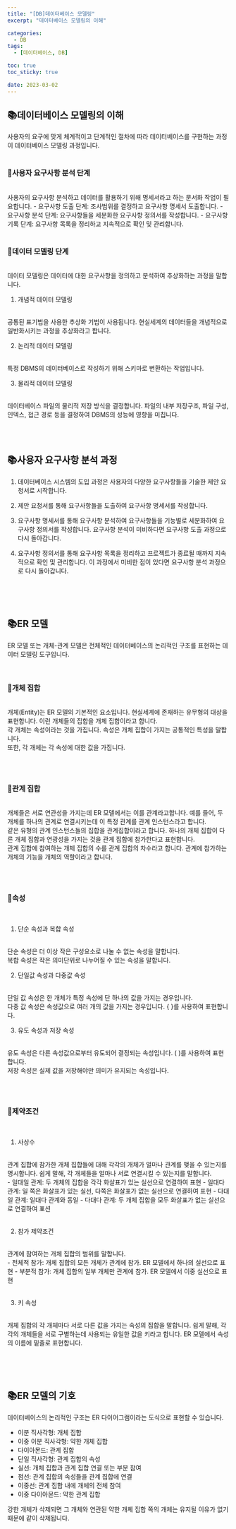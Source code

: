 ```yaml
---
title: "[DB]데이터베이스 모델링"
excerpt: "데이터베이스 모델링의 이해"

categories:
  - DB
tags:
  - [데이터베이스, DB]

toc: true
toc_sticky: true

date: 2023-03-02
---
```


## 📚데이터베이스 모델링의 이해
사용자의 요구에 맞게 체계적이고 단계적인 절차에 따라 데이터베이스를 구현하는 과정이 데이터베이스 모델링 과정입니다.
<br><br>

### 📄사용자 요구사항 분석 단계
<br>
사용자의 요구사항 분석하고 데이터를 활용하기 위해 명세서라고 하는 문서화 작업이 필요합니다.
  - 요구사항 도출 단계: 조사범위를 결정하고 요구사항 명세서 도출합니다.
  - 요구사항 분석 단계: 요구사항들을 세분화한 요구사항 정의서를 작성합니다.
  - 요구사항 기록 단계: 요구사항 목록을 정리하고 지속적으로 확인 및 관리합니다.
  <br><br>

### 📄데이터 모델링 단계
<br>
데이터 모델링은 데이터에 대한 요구사항을 정의하고 분석하여 추상화하는 과정을 말합니다.

<br>

1. 개념적 데이터 모델링
<br>
공통된 표기법을 사용한 추상화 기법이 사용됩니다. 현실세계의 데이터들을 개념적으로 일반화시키는 과정을 추상화라고 합니다.
<br>

2. 논리적 데이터 모델링
<br>
특정 DBMS의 데이터베이스로 작성하기 위해 스키마로 변환하는 작업입니다.
<br>

3. 물리적 데이터 모델링
<br>
데이터베이스 파일의 물리적 저장 방식을 결정합니다. 파일의 내부 저장구조, 파일 구성, 인덱스, 접근 경로 등을 결정하여 DBMS의 성능에 영향을 미칩니다.

<br><br>


## 📚사용자 요구사항 분석 과정
1. 데이터베이스 시스템의 도입 과정은 사용자의 다양한 요구사항들을 기술한 제안 요청서로 시작합니다.

2. 제안 요청서를 통해 요구사항들을 도출하여 요구사항 명세서를 작성합니다.

3. 요구사항 명세서를 통해 요구사항 분석하여 요구사항들을 기능별로 세분화하여 요구사항 정의서를 작성합니다. 요구사항 분석이 미비하다면 요구사항 도출 과정으로 다시 돌아갑니다.

4. 요구사항 정의서를 통해 요구사항 목록을 정리하고 프로젝트가 종료될 때까지 지속적으로 확인 및 관리합니다. 이 과정에서 미비한 점이 있다면 요구사항 분석 과정으로 다시 돌아갑니다.

<br><br><br>


## 📚ER 모델
ER 모델 또는 개체-관계 모델은 전체적인 데이터베이스의 논리적인 구조를 표현하는 데이터 모델링 도구입니다.

<br>

### 📄개체 집합
<br>
개체(Entity)는 ER 모델의 기본적인 요소입니다. 현실세계에 존재하는 유무형의 대상을 표현합니다. 이런 개체들의 집합을 개체 집합이라고 합니다.
<br>
각 개체는 속성이라는 것을 가집니다. 속성은 개체 집합이 가지는 공통적인 특성을 말합니다.
<br>
또한, 각 개체는 각 속성에 대한 값을 가집니다.

<br><br>

### 📄관계 집합
<br>
개체들은 서로 연관성을 가지는데 ER 모델에서는 이를 관계라고합니다. 예를 들어, 두 개체를 하나의 관계로 연결시키는데 이 특정 관계를 관계 인스턴스라고 합니다.
<br>
같은 유형의 관계 인스턴스들의 집합을 관계집합이라고 합니다. 하나의 개체 집합이 다른 개체 집합과 연광성을 가지는 것을 관계 집합에 참가한다고 표현합니다.
<br>
관계 집합에 참여하는 개체 집합의 수를 관계 집합의 차수라고 합니다. 관계에 참가하는 개체의 기능을 개체의 역할이라고 합니다.

<br><br>

### 📄속성
<br>

1. 단순 속성과 복합 속성
<br>
단순 속성은 더 이상 작은 구성요소로 나눌 수 없는 속성을 말합니다.
<br>
복합 속성은 작은 의미단위로 나누어질 수 있는 속성을 말합니다.

2. 단일값 속성과 다중값 속성
<br>
단일 값 속성은 한 개체가 특정 속성에 단 하나의 값을 가지는 경우입니다.
<br>
다중 값 속성은 속성값으로 여러 개의 값을 가지는 경우입니다. { }를 사용하여 표현합니다.

3. 유도 속성과 저장 속성
<br>
유도 속성은 다른 속성값으로부터 유도되어 결정되는 속성입니다. ( )를 사용하여 표현합니다.
<br>
저장 속성은 실제 값을 저장해야만 의미가 유지되는 속성입니다.

<br><br>

### 📄제약조건
<br>

1. 사상수
<br>
관계 집합에 참가한 개체 집합들에 대해 각각의 개체가 얼마나 관계를 맺을 수 있는지를 명시합니다. 쉽게 말해, 각 개체들을 얼마나 서로 연결시킬 수 있는지를 말합니다.
<br>
  - 일대일 관계: 두 개체의 집합을 각각 화살표가 있는 실선으로 연결하여 표현
  - 일대다 관계: 일 쪽은 화살표가 있는 실선, 다쪽은 화살표가 없는 실선으로 연결하여 표현
  - 다대일 관계: 일대다 관계와 동일
  - 다대다 관계: 두 개체 집합을 모두 화살표가 없는 실선으로 연결하여 표션
<br><br>

2. 참가 제약조건
<br>
관계에 참여하는 개체 집합의 범위를 말합니다.
<br>
  - 전체적 참가: 개체 집합의 모든 개체가 관계에 참가. ER 모델에서 하나의 실선으로 표현
  - 부분적 참가: 개체 집합의 일부 개체만 관계에 참가. ER 모델에서 이중 실선으로 표현
<br><br>

3. 키 속성
<br>
개체 집합의 각 개체마다 서로 다른 값을 가지는 속성의 집합을 말합니다. 쉽게 말해, 각각의 개체들을 서로 구별하는데 사용되는 유일한 값을 키라고 합니다. ER 모델에서 속성의 이름에 밑줄로 표현합니다.

<br><br><br>

## 📚ER 모델의 기호
데이터베이스의 논리적인 구조는 ER 다이어그램이라는 도식으로 표현할 수 있습니다.
<br>

* 이분 직사각형: 개체 집합
* 이중 이분 직사각형: 약한 개체 집합
* 다이아몬드: 관계 집합
* 단일 직사각형: 관계 집합의 속성
* 실선: 개체 집합과 관계 집합 연결 또는 부분 참여
* 점선: 관계 집합의 속성들을 관계 집합에 연결
* 이중선: 관계 집합 내에 개체의 전체 참여
* 이중 다이아몬드: 약한 관계 집합

강한 개체가 삭제되면 그 개체와 연관된 약한 개체 집합 쪽의 개체는 유지될 이유가 없기 때문에 같이 삭제됩니다.